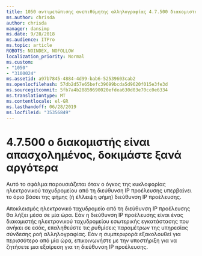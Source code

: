 ```yaml
---
title: 1050 αντιμετώπισης ανεπιθύμητης αλληλογραφίας 4.7.500 διακομιστής είναι απασχολημένος. Προσπαθήστε ξανά αργότερα από [XXX.XXX.XXX.XXX]
ms.author: chrisda
author: chrisda
manager: dansimp
ms.date: 9/28/2018
ms.audience: ITPro
ms.topic: article
ROBOTS: NOINDEX, NOFOLLOW
localization_priority: Normal
ms.custom:
- "1050"
- "3100024"
ms.assetid: a97b7845-4884-4d99-bab6-52539603cab2
ms.openlocfilehash: 57db2d57e65befc39699bcda5d9620f015e3fe3d
ms.sourcegitcommit: 5fb7a4b28859690020efdea630d03e70cc0e6334
ms.translationtype: MT
ms.contentlocale: el-GR
ms.lasthandoff: 06/28/2019
ms.locfileid: "35356849"
---
```

# <a name="47500-server-busy-please-try-again-later"></a>4.7.500 ο διακομιστής είναι απασχολημένος, δοκιμάστε ξανά αργότερα

Αυτό το σφάλμα παρουσιάζεται όταν ο όγκος της κυκλοφορίας ηλεκτρονικού ταχυδρομείου από τη διεύθυνση IP προέλευσης υπερβαίνει το όριο βάσει της φήμης (ή έλλειψη φήμη) διεύθυνση IP προέλευσης.

Αποκλεισμός ηλεκτρονικό ταχυδρομείο από τη διεύθυνση IP προέλευσης θα λήξει μέσα σε μία ώρα. Εάν η διεύθυνση IP προέλευσης είναι ένας διακομιστής ηλεκτρονικού ταχυδρομείου εσωτερικής εγκατάστασης που ανήκει σε εσάς, επαληθεύστε τις ρυθμίσεις παραμέτρων της υπηρεσίας σύνδεσης ροή αλληλογραφίας. Εάν η συμπεριφορά εξακολουθεί για περισσότερο από μία ώρα, επικοινωνήστε με την υποστήριξη για να ζητήσετε μια εξαίρεση για τη διεύθυνση IP προέλευσης.
